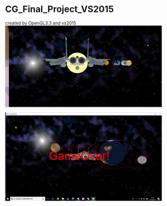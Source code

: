 # CG_Final_Project_VS2015
created by OpenGL3.3 and vs2015
 ![image](https://github.com/Richbabe/Richbabe.github.io/blob/master/img/%E8%AE%A1%E7%AE%97%E6%9C%BA%E5%9B%BE%E5%BD%A2%E5%AD%A6%E9%A1%B9%E7%9B%AE%E6%95%88%E6%9E%9C%E5%9B%BE/%E6%95%88%E6%9E%9C%E5%9B%BE3.png?raw=true)

 ![image](https://github.com/Richbabe/Richbabe.github.io/blob/master/img/%E8%AE%A1%E7%AE%97%E6%9C%BA%E5%9B%BE%E5%BD%A2%E5%AD%A6%E9%A1%B9%E7%9B%AE%E6%95%88%E6%9E%9C%E5%9B%BE/%E5%BE%AE%E4%BF%A1%E5%9B%BE%E7%89%87_201806042136111.png?raw=true)
